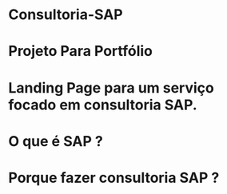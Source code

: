# Consultoria-SAP

# Projeto Para Portfólio
# Landing Page para um serviço focado em consultoria SAP.

# O que é SAP ?

# Porque fazer consultoria SAP ?
